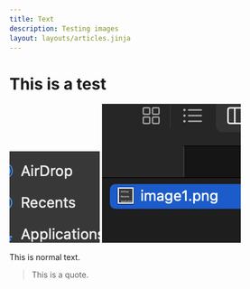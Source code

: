 ```yaml
---
title: Text
description: Testing images
layout: layouts/articles.jinja
---
```


# This is a test

![My Image](img/image1.png)
![My Image](img/image2.png)

This is normal text.

> This is a quote.
